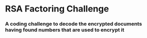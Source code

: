 # RSA Factoring Challenge
### A coding challenge to decode the encrypted documents having found numbers that are used to encrypt it
